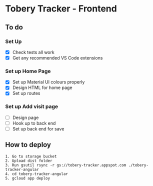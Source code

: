 # Tobery Tracker - Frontend

## To do

### Set Up
- [x] Check tests all work
- [x] Get any recommended VS Code extensions

### Set up Home Page
- [x] Set up Material UI colours properly
- [x] Design HTML for home page
- [x] Set up routes

### Set up Add visit page
- [ ] Design page
- [ ] Hook up to back end
- [ ] Set up back end for save

## How to deploy
```
1. Go to storage bucket
2. Upload dist folder
3. Run gsutil rsync -r gs://tobery-tracker.appspot.com ./tobery-tracker-angular
4. cd tobery-tracker-angular
5. gcloud app deploy
```
